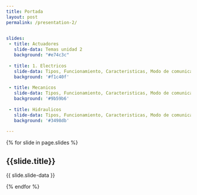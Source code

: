 ```yaml
---
title: Portada
layout: post
permalink: /presentation-2/

 
slides:
 - title: Actuadores
   slide-data: Temas unidad 2
   background: "#e74c3c"
     
 - title: 1. Electricos
   slide-data: Tipos, Funcionamiento, Caracteristicas, Modo de comunicacion 
   background: '#f1c40f'
   
 - title: Mecanicos
   slide-data: Tipos, Funcionamiento, Caracteristicas, Modo de comunicacion 
   background: '#9b59b6'
   
 - title: Hidraulicos
   slide-data: Tipos, Funcionamiento, Caracteristicas, Modo de comunicacion 
   background: '#3498db'
   
---
```


{% for slide in page.slides %}
                    
<section data-background="{% if slide.background %}{{slide.background}}{% else %}{{page.background}}{% endif %}"><h1>{{slide.title}}</h1>{{ slide.slide-data }}</section>
                    
{% endfor %}
    
